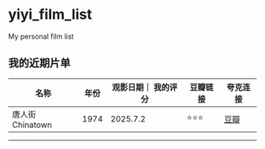 # yiyi_film_list
My personal film list
##  我的近期片单

| 名称 | 年份 | 观影日期｜ 我的评分 | 豆瓣链接 | 夸克连接
|------|------|------|----------|------|
| 唐人街 Chinatown | 1974 | 2025.7.2| ⭐⭐⭐ | [豆瓣]([https://movie.douban.com/subject/1293889/]) | https://pan.quark.cn/s/3b669e827c7a#/list/share |

---

